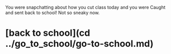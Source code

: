 You were snapchatting about how you cut class today and you 
were Caught and sent back to school! Not so sneaky now.

# [back to school](cd ../go_to_school/go-to-school.md)